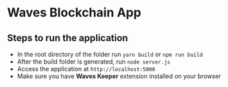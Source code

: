 # Waves Blockchain App

## Steps to run the application

- In the root directory of the folder run `yarn build` or `npm run build`
- After the build folder is generated, run `node server.js`
- Access the application at `http://localhost:5000`
- Make sure you have **Waves Keeper** extension installed on your browser